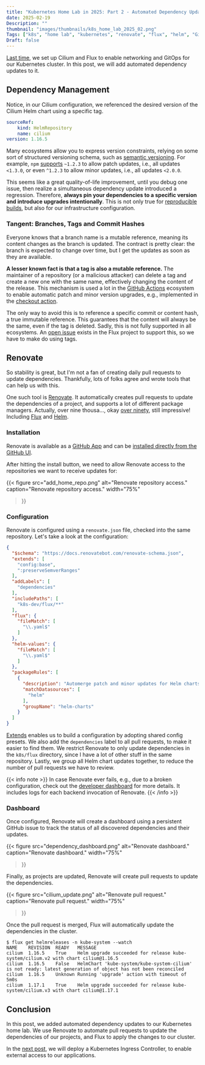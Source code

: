 ```yaml
---
title: "Kubernetes Home Lab in 2025: Part 2 - Automated Dependency Updates"
date: 2025-02-19
Description: ""
thumbnail: "images/thumbnails/k8s_home_lab_2025_02.png"
Tags: ["k8s", "home lab", "kubernetes", "renovate", "flux", "helm", "GitHub"]
Draft: false
---
```


[Last time](/post/k8s_home_lab_2025_01/), we set up Cilium and Flux to enable
networking and GitOps for our Kubernetes cluster. In this post, we will add
automated dependency updates to it.

## Dependency Management

Notice, in our Cilium configuration, we referenced the desired version of the
Cilium Helm chart using a specific tag.

```yaml
sourceRef:
    kind: HelmRepository
    name: cilium
version: 1.16.5
```

Many ecosystems allow you to express version constraints, relying on some
sort of structured versioning schema, such as [semantic versioning](https://semver.org/).
For example, `npm`
[supports](https://docs.npmjs.com/cli/v11/configuring-npm/package-json#dependencies)
`~1.2.3` to allow patch updates, i.e., all updates `<1.3.0`, or even `^1.2.3` to
allow minor updates, i.e., all updates `<2.0.0`.

This seems like a great quality-of-life improvement, until you debug one issue,
then realize a simultaneous dependency update introduced a regression.
Therefore, **always pin your dependencies to a specific version and introduce
upgrades intentionally**. This is not only true for
[reproducible builds](https://reproducible-builds.org/),
but also for our infrastructure configuration.

### Tangent: Branches, Tags and Commit Hashes

Everyone knows that a branch name is a mutable reference, meaning its content
changes as the branch is updated. The contract is pretty clear: the branch is
expected to change over time, but I get the updates as soon as they are available.

**A lesser known fact is that a tag is also a mutable reference.** The maintainer
of a repository (or a malicious attacker) can delete a tag and create a new one
with the same name, effectively changing the content of the release. This mechanism
is used a lot in the
[GitHub Actions](https://docs.github.com/en/actions)
ecosystem to enable automatic patch and minor version upgrades, e.g., implemented in the
[checkout action](https://github.com/actions/checkout/blob/v4/.github/workflows/update-main-version.yml).

The only way to avoid this is to reference a specific commit or content hash, a
true immutable reference. This guarantees that the content will always be the
same, even if the tag is deleted. Sadly, this is not fully supported in all ecosystems.
An [open issue](https://github.com/fluxcd/image-automation-controller/issues/165)
exists in the Flux project to support this, so we have to make do using tags.

## Renovate

So stability is great, but I'm not a fan of creating daily pull requests to
update dependencies. Thankfully, lots of folks agree and wrote tools that can help
us with this.

One such tool is [Renovate](https://github.com/renovatebot/renovate). It
automatically creates pull requests to update the dependencies of a project, and
supports a lot of different package managers. Actually, over nine thousa...,
okay [over ninety](https://docs.renovatebot.com/modules/manager/), still impressive!
Including
[Flux](https://docs.renovatebot.com/modules/manager/flux/) and
[Helm](https://docs.renovatebot.com/modules/manager/helm-values/).

### Installation

Renovate is available as a
[GitHub App](https://docs.github.com/en/apps/creating-github-apps/about-creating-github-apps/about-creating-github-apps)
and can be [installed directly from the GitHub UI](https://github.com/apps/renovate).

After hitting the install button, we need to allow Renovate access to the
repositories we want to receive updates for:

{{< figure
    src="add_home_repo.png"
    alt="Renovate repository access."
    caption="Renovate repository access."
    width="75%"
>}}

### Configuration

Renovate is configured using a `renovate.json` file, checked into the same repository.
Let's take a look at the configuration:

```json
{
  "$schema": "https://docs.renovatebot.com/renovate-schema.json",
  "extends": [
    "config:base",
    ":preserveSemverRanges"
  ],
  "addLabels": [
    "dependencies"
  ],
  "includePaths": [
    "k8s-dev/flux/**"
  ],
  "flux": {
    "fileMatch": [
      "\\.yaml$"
    ]
  },
  "helm-values": {
    "fileMatch": [
      "\\.yaml$"
    ]
  },
  "packageRules": [
    {
      "description": "Automerge patch and minor updates for Helm charts",
      "matchDatasources": [
        "helm"
      ],
      "groupName": "helm-charts"
    }
  ]
}
```

[Extends](https://docs.renovatebot.com/config-presets/) enables us to build a
configuration by adopting shared config presets. We also add the `dependencies`
label to all pull requests, to make it easier to find them. We restrict Renovate
to only update dependencies in the `k8s/flux` directory, since I have a lot of
other stuff in the same repository. Lastly, we group all Helm chart updates
together, to reduce the number of pull requests we have to review.

{{< info note >}}
In case Renovate ever fails, e.g., due to a broken configuration, check out
the [developer dashboard](https://developer.mend.io/) for more details. It
includes logs for each backend invocation of Renovate.
{{< /info >}}

### Dashboard

Once configured, Renovate will create a dashboard using a persistent GitHub
issue to track the status of all discovered dependencies and their updates.

{{< figure
    src="dependency_dashboard.png"
    alt="Renovate dashboard."
    caption="Renovate dashboard."
    width="75%"
>}}

Finally, as projects are updated, Renovate will create pull requests to update
the dependencies.

{{< figure
    src="cilium_update.png"
    alt="Renovate pull request."
    caption="Renovate pull request."
    width="75%"
>}}

Once the pull request is merged, Flux will automatically update the dependencies
in the cluster.

```console
$ flux get helmreleases -n kube-system --watch
NAME    REVISION  READY   MESSAGE
cilium  1.16.5    True    Helm upgrade succeeded for release kube-system/cilium.v2 with chart cilium@1.16.5
cilium  1.16.5    False   HelmChart 'kube-system/kube-system-cilium' is not ready: latest generation of object has not been reconciled
cilium  1.16.5    Unknown Running 'upgrade' action with timeout of 5m0s
cilium  1.17.1    True    Helm upgrade succeeded for release kube-system/cilium.v3 with chart cilium@1.17.1
```

## Conclusion

In this post, we added automated dependency updates to our Kubernetes home lab.
We use Renovate to automate pull requests to update the dependencies of our projects,
and Flux to apply the changes to our cluster.

In the [next post](/post/k8s_home_lab_2025_03/),
we will deploy a Kubernetes Ingress Controller, to enable
external access to our applications.
